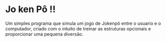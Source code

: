 # Jo ken Pô !!

Um simples programa que simula um jogo de Jokenpô entre o usuario e o computador, criado com o intuito de treinar as estruturas opcionais e proporcionar uma pequena diversão.
